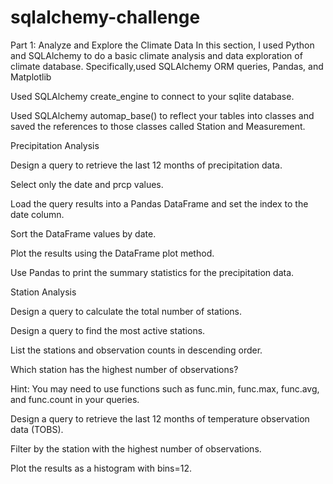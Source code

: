 # sqlalchemy-challenge

Part 1: Analyze and Explore the Climate Data
In this section, I used Python and SQLAlchemy to do a basic climate analysis and data exploration of climate database. Specifically,used SQLAlchemy ORM queries, Pandas, and Matplotlib

Used SQLAlchemy create_engine to connect to your sqlite database.

Used SQLAlchemy automap_base() to reflect your tables into classes and saved the references to those classes called Station and Measurement.


Precipitation Analysis

Design a query to retrieve the last 12 months of precipitation data.

Select only the date and prcp values.

Load the query results into a Pandas DataFrame and set the index to the date column.

Sort the DataFrame values by date.

Plot the results using the DataFrame plot method.

Use Pandas to print the summary statistics for the precipitation data.

Station Analysis

Design a query to calculate the total number of stations.

Design a query to find the most active stations.

List the stations and observation counts in descending order.

Which station has the highest number of observations?

Hint: You may need to use functions such as func.min, func.max, func.avg, and func.count in your queries.

Design a query to retrieve the last 12 months of temperature observation data (TOBS).

Filter by the station with the highest number of observations.

Plot the results as a histogram with bins=12.
